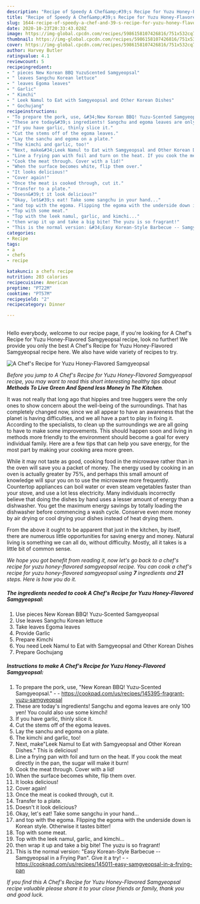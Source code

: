 ```yaml
---
description: "Recipe of Speedy A Chef&amp;#39;s Recipe for Yuzu Honey-Flavored Samgyeopsal"
title: "Recipe of Speedy A Chef&amp;#39;s Recipe for Yuzu Honey-Flavored Samgyeopsal"
slug: 1644-recipe-of-speedy-a-chef-and-39-s-recipe-for-yuzu-honey-flavored-samgyeopsal
date: 2020-10-23T20:33:43.028Z
image: https://img-global.cpcdn.com/recipes/5986158107426816/751x532cq70/a-chefs-recipe-for-yuzu-honey-flavored-samgyeopsal-recipe-main-photo.jpg
thumbnail: https://img-global.cpcdn.com/recipes/5986158107426816/751x532cq70/a-chefs-recipe-for-yuzu-honey-flavored-samgyeopsal-recipe-main-photo.jpg
cover: https://img-global.cpcdn.com/recipes/5986158107426816/751x532cq70/a-chefs-recipe-for-yuzu-honey-flavored-samgyeopsal-recipe-main-photo.jpg
author: Harvey Butler
ratingvalue: 4.1
reviewcount: 5
recipeingredient:
- " pieces New Korean BBQ YuzuScented Samgyeopsal"
- " leaves Sangchu Korean lettuce"
- " leaves Egoma leaves"
- " Garlic"
- " Kimchi"
- " Leek Namul to Eat with Samgyeopsal and Other Korean Dishes"
- " Gochujang"
recipeinstructions:
- "To prepare the pork, use, &#34;New Korean BBQ! Yuzu-Scented Samgyeopsal.&#34;  https://cookpad.com/us/recipes/145395-fragrant-yuzu-samgyeopsal"
- "These are today&#39;s ingredients! Sangchu and egoma leaves are only 100 yen! You could also use some kimchi!"
- "If you have garlic, thinly slice it."
- "Cut the stems off of the egoma leaves."
- "Lay the sanchu and egoma on a plate."
- "The kimchi and garlic, too!"
- "Next, make&#34;Leek Namul to Eat with Samgyeopsal and Other Korean Dishes.&#34; This is delicious!"
- "Line a frying pan with foil and turn on the heat. If you cook the meat directly in the pan, the sugar will make it burn!"
- "Cook the meat through. Cover with a lid!"
- "When the surface becomes white, flip them over."
- "It looks delicious!"
- "Cover again!"
- "Once the meat is cooked through, cut it."
- "Transfer to a plate."
- "Doesn&#39;t it look delicious?"
- "Okay, let&#39;s eat! Take some sangchu in your hand..."
- "and top with the egoma. Flipping the egoma with the underside down is Korean style. Otherwise it tastes bitter!"
- "Top with some meat."
- "Top with the leek namul, garlic, and kimchi..."
- "then wrap it up and take a big bite! The yuzu is so fragrant!"
- "This is the normal version: &#34;Easy Korean-Style Barbecue -- Samgyeopsal in a Frying Pan&#34;. Give it a try!  https://cookpad.com/us/recipes/145011-easy-samgyeopsal-in-a-frying-pan"
categories:
- Recipe
tags:
- a
- chefs
- recipe

katakunci: a chefs recipe 
nutrition: 203 calories
recipecuisine: American
preptime: "PT22M"
cooktime: "PT57M"
recipeyield: "2"
recipecategory: Dinner

---
```

<br>
Hello everybody, welcome to our recipe page, if you're looking for A Chef&#39;s Recipe for Yuzu Honey-Flavored Samgyeopsal recipe, look no further! We provide you only the best A Chef&#39;s Recipe for Yuzu Honey-Flavored Samgyeopsal recipe here. We also have wide variety of recipes to try.
<br>


![A Chef&#39;s Recipe for Yuzu Honey-Flavored Samgyeopsal](https://img-global.cpcdn.com/recipes/5986158107426816/751x532cq70/a-chefs-recipe-for-yuzu-honey-flavored-samgyeopsal-recipe-main-photo.jpg)

<i>Before you jump to A Chef&#39;s Recipe for Yuzu Honey-Flavored Samgyeopsal recipe, you may want to read this short interesting healthy tips about 
<strong>Methods To Live Green And Spend less Money In The Kitchen</strong>.</i>
</br>

It was not really that long ago that hippies and tree huggers were the only ones to show concern about the well-being of the surroundings. That has completely changed now, since we all appear to have an awareness that the planet is having difficulties, and we all have a part to play in fixing it. According to the specialists, to clean up the surroundings we are all going to have to make some improvements. This should happen soon and living in methods more friendly to the environment should become a goal for every individual family. Here are a few tips that can help you save energy, for the most part by making your cooking area more green.

While it may not taste as good, cooking food in the microwave rather than in the oven will save you a packet of money. The energy used by cooking in an oven is actually greater by 75%, and perhaps this small amount of knowledge will spur you on to use the microwave more frequently. Countertop appliances can boil water or even steam vegetables faster than your stove, and use a lot less electricity. Many individuals incorrectly believe that doing the dishes by hand uses a lesser amount of energy than a dishwasher. You get the maximum energy savings by totally loading the dishwasher before commencing a wash cycle. Conserve even more money by air drying or cool drying your dishes instead of heat drying them.

From the above it ought to be apparent that just in the kitchen, by itself, there are numerous little opportunities for saving energy and money. Natural living is something we can all do, without difficulty. Mostly, all it takes is a little bit of common sense.


<i>We hope you got benefit from reading it, now let's go back to a chef&#39;s recipe for yuzu honey-flavored samgyeopsal recipe. You can cook a chef&#39;s recipe for yuzu honey-flavored samgyeopsal using <strong>7</strong> ingredients and <strong>21</strong> steps. Here is how you do it.
</i>

##### The ingredients needed to cook A Chef&#39;s Recipe for Yuzu Honey-Flavored Samgyeopsal:

1. Use  pieces New Korean BBQ! Yuzu-Scented Samgyeopsal
1. Use  leaves Sangchu Korean lettuce
1. Take  leaves Egoma leaves
1. Provide  Garlic
1. Prepare  Kimchi
1. You need  Leek Namul to Eat with Samgyeopsal and Other Korean Dishes
1. Prepare  Gochujang


##### Instructions to make A Chef&#39;s Recipe for Yuzu Honey-Flavored Samgyeopsal:

1. To prepare the pork, use, &#34;New Korean BBQ! Yuzu-Scented Samgyeopsal.&#34; -  - https://cookpad.com/us/recipes/145395-fragrant-yuzu-samgyeopsal
1. These are today&#39;s ingredients! Sangchu and egoma leaves are only 100 yen! You could also use some kimchi!
1. If you have garlic, thinly slice it.
1. Cut the stems off of the egoma leaves.
1. Lay the sanchu and egoma on a plate.
1. The kimchi and garlic, too!
1. Next, make&#34;Leek Namul to Eat with Samgyeopsal and Other Korean Dishes.&#34; This is delicious!
1. Line a frying pan with foil and turn on the heat. If you cook the meat directly in the pan, the sugar will make it burn!
1. Cook the meat through. Cover with a lid!
1. When the surface becomes white, flip them over.
1. It looks delicious!
1. Cover again!
1. Once the meat is cooked through, cut it.
1. Transfer to a plate.
1. Doesn&#39;t it look delicious?
1. Okay, let&#39;s eat! Take some sangchu in your hand...
1. and top with the egoma. Flipping the egoma with the underside down is Korean style. Otherwise it tastes bitter!
1. Top with some meat.
1. Top with the leek namul, garlic, and kimchi...
1. then wrap it up and take a big bite! The yuzu is so fragrant!
1. This is the normal version: &#34;Easy Korean-Style Barbecue -- Samgyeopsal in a Frying Pan&#34;. Give it a try! -  - https://cookpad.com/us/recipes/145011-easy-samgyeopsal-in-a-frying-pan


<i>If you find this A Chef&#39;s Recipe for Yuzu Honey-Flavored Samgyeopsal recipe valuable please share it to your close friends or family, thank you and good luck.</i>
